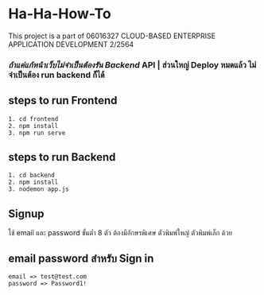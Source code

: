 # Ha-Ha-How-To
This project is a part of 06016327 CLOUD-BASED ENTERPRISE APPLICATION DEVELOPMENT 2/2564

### ***ถ้าแค่แก้หน้าเว็บไม่จำเป็นต้องรัน Backend*** API | ส่วนใหญ่ Deploy หมดแล้ว ไม่จำเป็นต้อง run backend ก็ได้
## steps to run Frontend
```
1. cd frontend
2. npm install
3. npm run serve
```
## steps to run Backend
```
1. cd backend
2. npm install
3. nodemon app.js
```

## Signup 
ใช้ email และ password ขั้นต่ำ 8 ตัว ต้องมีอักษรพิเศษ ตัวพิมพ์ใหญ่ ตัวพิมพ์เล็ก ด้วย

## email password สำหรับ Sign in
```
email => test@test.com
password => Password1!
```
